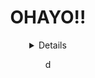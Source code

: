 <div align="center">
<h1> OHAYO!! </h1>
  <details>
[![Discord Presence](https://lanyard.cnrad.dev/api/838989303417536552)](https://discord.com/users/838989303417536552)
</details>

d
